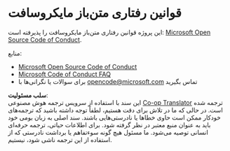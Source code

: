 <!--
CO_OP_TRANSLATOR_METADATA:
{
  "original_hash": "c06b12caf3c901eb3156e3dd5b0aea56",
  "translation_date": "2025-05-20T09:16:04+00:00",
  "source_file": "CODE_OF_CONDUCT.md",
  "language_code": "fa"
}
-->
# قوانین رفتاری متن‌باز مایکروسافت

این پروژه قوانین رفتاری متن‌باز مایکروسافت را پذیرفته است: [Microsoft Open Source Code of Conduct](https://opensource.microsoft.com/codeofconduct/).

منابع:

- [Microsoft Open Source Code of Conduct](https://opensource.microsoft.com/codeofconduct/)
- [Microsoft Code of Conduct FAQ](https://opensource.microsoft.com/codeofconduct/faq/)
- برای سوالات یا نگرانی‌ها با [opencode@microsoft.com](mailto:opencode@microsoft.com) تماس بگیرید

**سلب مسئولیت**:  
این سند با استفاده از سرویس ترجمه هوش مصنوعی [Co-op Translator](https://github.com/Azure/co-op-translator) ترجمه شده است. در حالی که ما در تلاش برای دقت هستیم، لطفاً توجه داشته باشید که ترجمه‌های خودکار ممکن است حاوی خطاها یا نادرستی‌هایی باشند. سند اصلی به زبان بومی خود باید به عنوان منبع معتبر در نظر گرفته شود. برای اطلاعات حیاتی، ترجمه حرفه‌ای انسانی توصیه می‌شود. ما مسئول هیچ گونه سوءتفاهم یا برداشت نادرستی که از استفاده از این ترجمه ناشی شود، نیستیم.